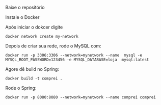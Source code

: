 <p>Baixe o repositório</p>
<p>Instale o Docker</p>
<p>Após iniciar o dokcer digite</p> <code>docker network create my-network</code>
<p>Depois de criar sua rede, rode o MySQL com: </p><code>docker run -p 3306:3306 --network=mynetwork --name  mysql -e MYSQL_ROOT_PASSWORD=123456 -e MYSQL_DATABASE=loja  mysql:latest</code>
<p>Agore dê build no Spring: </p><code>docker build -t comprei .</code>
<p>Rode o Spring: </p><code>docker run -p 8080:8080 --network=mynetwork --name comprei comprei</code>